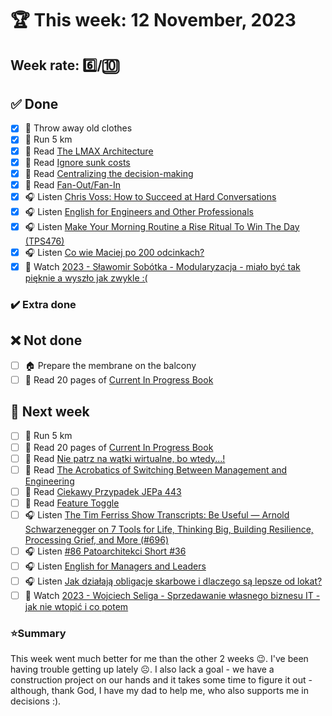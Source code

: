 # 🏆 This week: 12 November, 2023

## Week rate: 6️⃣/🔟

## ✅ Done
- [x] 🧹 Throw away old clothes
- [x] 🏃 Run 5 km
- [x] 📗 Read [The LMAX Architecture](https://martinfowler.com/articles/lmax.html)
- [x] 📗 Read [Ignore sunk costs](https://seths.blog/2009/05/ignore-sunk-costs/)
- [x] 📗 Read [Centralizing the decision-making](https://mikemybytes.com/2023/08/24/centralizing-the-decision-making/)
- [x] 📗 Read [Fan-Out/Fan-In](https://java-design-patterns.com/patterns/fanout-fanin/)
- [x] 🎧 Listen [Chris Voss: How to Succeed at Hard Conversations](https://www.hubermanlab.com/episode/chris-voss-how-to-succeed-at-hard-conversations)
- [x] 🎧 Listen [English for Engineers and Other Professionals](https://effortlessenglishshow.com/english-for-engineers-and-other-professionals)
- [x] 🎧 Listen [Make Your Morning Routine a Rise Ritual To Win The Day (TPS476)](https://www.asianefficiency.com/podcasts/476-morning-routine-rise-ritual/)
- [x] 🎧 Listen [Co wie Maciej po 200 odcinkach?](https://zaprojektujswojezycie.pl/co-wie-maciej-po-200-odcinkach/)
- [x] 🎥 Watch [2023 - Sławomir Sobótka - Modularyzacja - miało być tak pięknie a wyszło jak zwykle :(](https://youtu.be/yh5JkIz2X-U)

### ✔️ Extra done

## ❌ Not done
- [ ] 🏠 Prepare the membrane on the balcony
- [ ] 📗 Read 20 pages of [Current In Progress Book](https://github.com/BartoszDabek/bdabek.pl/blob/master/miscellaneous/books.md)

## 📝 Next week
- [ ] 🏃 Run 5 km
- [ ] 📗 Read 20 pages of [Current In Progress Book](https://github.com/BartoszDabek/bdabek.pl/blob/master/miscellaneous/books.md)
- [ ] 📗 Read [Nie patrz na wątki wirtualne, bo wtedy...!](https://softwaregarden.dev/pl/posts/new-java/loom/dont-look-at-virtual-threads/)
- [ ] 📗 Read [The Acrobatics of Switching Between Management and Engineering](https://blog.allegro.tech/2023/08/management-engineering-acrobatics.html)
- [ ] 📗 Read [Ciekawy Przypadek JEPa 443](https://softwaregarden.dev/pl/posts/new-java/curious-case-of-jep443/)
- [ ] 📗 Read [Feature Toggle](https://java-design-patterns.com/patterns/feature-toggle/)
- [ ] 🎧 Listen [The Tim Ferriss Show Transcripts: Be Useful — Arnold Schwarzenegger on 7 Tools for Life, Thinking Big, Building Resilience, Processing Grief, and More (#696)](https://tim.blog/2023/10/03/arnold-schwarzenegger-be-useful-transcript/)
- [ ] 🎧 Listen [#86 Patoarchitekci Short #36](https://patoarchitekci.io/86/)
- [ ] 🎧 Listen [English for Managers and Leaders](https://effortlessenglishshow.com/english-for-managers-and-leaders)
- [ ] 🎧 Listen [Jak działają obligacje skarbowe i dlaczego są lepsze od lokat?](https://inwestomat.eu/jak-dzialaja-obligacje-skarbowe/)
- [ ] 🎥 Watch [2023 - Wojciech Seliga - Sprzedawanie własnego biznesu IT - jak nie wtopić i co potem](https://youtu.be/fU3h3t3_8RM)

### ⭐Summary
This week went much better for me than the other 2 weeks 😉. I've been having trouble getting up lately ☹️. I also lack a goal - we have a construction project on our hands and it takes some time to figure it out - although, thank God, I have my dad to help me, who also supports me in decisions :).
